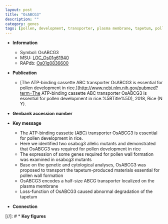 ```yaml
---
layout: post
title: "OsABCG3"
description: ""
category: genes
tags: [pollen, development, transporter, plasma membrane, tapetum, pollen development, pollen wall]
---
```


* **Information**  
    + Symbol: OsABCG3  
    + MSU: [LOC_Os01g61940](http://rice.plantbiology.msu.edu/cgi-bin/ORF_infopage.cgi?orf=LOC_Os01g61940)  
    + RAPdb: [Os01g0836600](http://rapdb.dna.affrc.go.jp/viewer/gbrowse_details/irgsp1?name=Os01g0836600)  

* **Publication**  
    + [The ATP-binding cassette ABC transporter OsABCG3 is essential for pollen development in rice.](http://www.ncbi.nlm.nih.gov/pubmed?term=The ATP-binding cassette ABC transporter OsABCG3 is essential for pollen development in rice.%5BTitle%5D), 2018, Rice (N Y).

* **Genbank accession number**  

* **Key message**  
    + The ATP-binding cassette (ABC) transporter OsABCG3 is essential for pollen development in rice.
    + Here we identified two osabcg3 allelic mutants and demonstrated that OsABCG3 was required for pollen development in rice
    + The expression of some genes required for pollen wall formation was examined in osabcg3 mutants
    + Base on the genetic and cytological analyses, OsABCG3 was proposed to transport the tapetum-produced materials essential for pollen wall formation
    + OsABCG3 encodes a half-size ABCG transporter localized on the plasma membrane
    + Loss-function of OsABCG3 caused abnormal degradation of the tapetum

* **Connection**  

[//]: # * **Key figures**  


